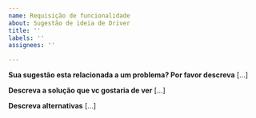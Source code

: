 ```yaml
---
name: Requisição de funcionalidade
about: Sugestão de ideia de Driver
title: ''
labels: ''
assignees: ''

---
```


**Sua sugestão esta relacionada a um problema? Por favor descreva**
 [...]

**Descreva a solução que vc gostaria de ver**
[...]

**Descreva alternativas**
[...]
